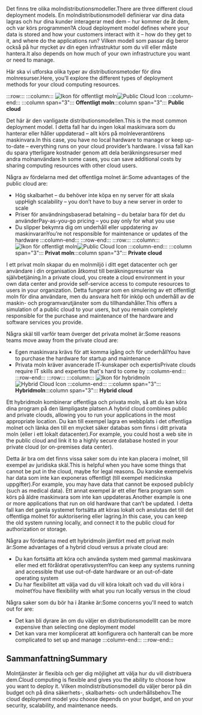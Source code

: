 <span data-ttu-id="4866d-101">Det finns tre olika molndistributionsmodeller.</span><span class="sxs-lookup"><span data-stu-id="4866d-101">There are three different cloud deployment models.</span></span> <span data-ttu-id="4866d-102">En molndistributionsmodell definierar var dina data lagras och hur dina kunder interagerar med dem – hur kommer de åt dem, och var körs programmen?</span><span class="sxs-lookup"><span data-stu-id="4866d-102">A cloud deployment model defines where your data is stored and how your customers interact with it – how do they get to it, and where do the applications run?</span></span> <span data-ttu-id="4866d-103">Vilken modell som passar dig beror också på hur mycket av din egen infrastruktur som du vill eller måste hantera.</span><span class="sxs-lookup"><span data-stu-id="4866d-103">It also depends on how much of your own infrastructure you want or need to manage.</span></span>

<span data-ttu-id="4866d-104">Här ska vi utforska olika typer av distributionsmetoder för dina molnresurser.</span><span class="sxs-lookup"><span data-stu-id="4866d-104">Here, you'll explore the different types of deployment methods for your cloud computing resources.</span></span>

:::row:::
    :::column:::
        <span data-ttu-id="4866d-105">![Ikon för offentligt moln](../media/4-public-cloud.png)</span><span class="sxs-lookup"><span data-stu-id="4866d-105">![Public Cloud Icon](../media/4-public-cloud.png)</span></span>
    :::column-end:::
    <span data-ttu-id="4866d-106">:::column span="3"::: **Offentligt moln**</span><span class="sxs-lookup"><span data-stu-id="4866d-106">:::column span="3"::: **Public cloud**</span></span>

<span data-ttu-id="4866d-107">Det här är den vanligaste distributionsmodellen.</span><span class="sxs-lookup"><span data-stu-id="4866d-107">This is the most common deployment model.</span></span> <span data-ttu-id="4866d-108">I detta fall har du ingen lokal maskinvara som du hanterar eller håller uppdaterad – allt körs på molnleverantörens maskinvara.</span><span class="sxs-lookup"><span data-stu-id="4866d-108">In this case, you have no local hardware to manage or keep up-to-date – everything runs on your cloud provider’s hardware.</span></span> <span data-ttu-id="4866d-109">I vissa fall kan du spara ytterligare kostnader genom att dela beräkningsresurser med andra molnanvändare.</span><span class="sxs-lookup"><span data-stu-id="4866d-109">In some cases, you can save additional costs by sharing computing resources with other cloud users.</span></span>

<span data-ttu-id="4866d-110">Några av fördelarna med det offentliga molnet är:</span><span class="sxs-lookup"><span data-stu-id="4866d-110">Some advantages of the public cloud are:</span></span>

- <span data-ttu-id="4866d-111">Hög skalbarhet – du behöver inte köpa en ny server för att skala upp</span><span class="sxs-lookup"><span data-stu-id="4866d-111">High scalability – you don’t have to buy a new server in order to scale</span></span>
- <span data-ttu-id="4866d-112">Priser för användningsbaserad betalning – du betalar bara för det du använder</span><span class="sxs-lookup"><span data-stu-id="4866d-112">Pay-as-you-go pricing – you pay only for what you use</span></span>
- <span data-ttu-id="4866d-113">Du slipper bekymra dig om underhåll eller uppdatering av maskinvaran</span><span class="sxs-lookup"><span data-stu-id="4866d-113">You’re not responsible for maintenance or updates of the hardware</span></span> :::column-end:::
  :::row-end:::
:::row:::
   :::column:::
        <span data-ttu-id="4866d-114">![Ikon för offentligt moln](../media/4-private-cloud.png)</span><span class="sxs-lookup"><span data-stu-id="4866d-114">![Public Cloud Icon](../media/4-private-cloud.png)</span></span>
    :::column-end:::
    <span data-ttu-id="4866d-115">:::column span="3"::: **Privat moln**</span><span class="sxs-lookup"><span data-stu-id="4866d-115">:::column span="3"::: **Private cloud**</span></span>

<span data-ttu-id="4866d-116">I ett privat moln skapar du en molnmiljö i ditt eget datacenter och ger användare i din organisation åtkomst till beräkningsresurser via självbetjäning.</span><span class="sxs-lookup"><span data-stu-id="4866d-116">In a private cloud, you create a cloud environment in your own data center and provide self-service access to compute resources to users in your organization.</span></span> <span data-ttu-id="4866d-117">Detta fungerar som en simulering av ett offentligt moln för dina användare, men du ansvara helt för inköp och underhåll av de maskin- och programvarutjänster som du tillhandahåller.</span><span class="sxs-lookup"><span data-stu-id="4866d-117">This offers a simulation of a public cloud to your users, but you remain completely responsible for the purchase and maintenance of the hardware and software services you provide.</span></span>

<span data-ttu-id="4866d-118">Några skäl till varför team överger det privata molnet är:</span><span class="sxs-lookup"><span data-stu-id="4866d-118">Some reasons teams move away from the private cloud are:</span></span>

- <span data-ttu-id="4866d-119">Egen maskinvara krävs för att komma igång och för underhåll</span><span class="sxs-lookup"><span data-stu-id="4866d-119">You have to purchase the hardware for startup and maintenance</span></span>
- <span data-ttu-id="4866d-120">Privata moln kräver avancerade IT-kunskaper och expertis</span><span class="sxs-lookup"><span data-stu-id="4866d-120">Private clouds require IT skills and expertise that's hard to come by</span></span>
:::column-end:::
:::row-end:::
 :::row:::
    :::column:::
        <span data-ttu-id="4866d-121">![Ikon för hybridmoln](../media/4-hybrid-cloud.png)</span><span class="sxs-lookup"><span data-stu-id="4866d-121">![Hybrid Cloud Icon](../media/4-hybrid-cloud.png)</span></span>
    :::column-end:::
    <span data-ttu-id="4866d-122">:::column span="3"::: **Hybridmoln**</span><span class="sxs-lookup"><span data-stu-id="4866d-122">:::column span="3"::: **Hybrid cloud**</span></span>

<span data-ttu-id="4866d-123">Ett hybridmoln kombinerar offentliga och privata moln, så att du kan köra dina program på den lämpligaste platsen.</span><span class="sxs-lookup"><span data-stu-id="4866d-123">A hybrid cloud combines public and private clouds, allowing you to run your applications in the most appropriate location.</span></span> <span data-ttu-id="4866d-124">Du kan till exempel lagra en webbplats i det offentliga molnet och länka den till en mycket säker databas som finns i ditt privata moln (eller i ett lokalt datacenter).</span><span class="sxs-lookup"><span data-stu-id="4866d-124">For example, you could host a web site in the public cloud and link it to a highly secure database hosted in your private cloud (or on-premises data center).</span></span>

<span data-ttu-id="4866d-125">Detta är bra om det finns vissa saker som du inte kan placera i molnet, till exempel av juridiska skäl.</span><span class="sxs-lookup"><span data-stu-id="4866d-125">This is helpful when you have some things that cannot be put in the cloud, maybe for legal reasons.</span></span> <span data-ttu-id="4866d-126">Du kanske exempelvis har data som inte kan exponeras offentligt (till exempel medicinska uppgifter).</span><span class="sxs-lookup"><span data-stu-id="4866d-126">For example, you may have data that cannot be exposed publicly (such as medical data).</span></span> <span data-ttu-id="4866d-127">Ett annat exempel är ett eller flera program som körs på äldre maskinvara som inte kan uppdateras.</span><span class="sxs-lookup"><span data-stu-id="4866d-127">Another example is one or more applications that run on old hardware that can’t be updated.</span></span> <span data-ttu-id="4866d-128">I detta fall kan det gamla systemet fortsätta att köras lokalt och anslutas det till det offentliga molnet för auktorisering eller lagring.</span><span class="sxs-lookup"><span data-stu-id="4866d-128">In this case, you can keep the old system running locally, and connect it to the public cloud for authorization or storage.</span></span>

<span data-ttu-id="4866d-129">Några av fördelarna med ett hybridmoln jämfört med ett privat moln är:</span><span class="sxs-lookup"><span data-stu-id="4866d-129">Some advantages of a hybrid cloud versus a private cloud are:</span></span>

- <span data-ttu-id="4866d-130">Du kan fortsätta att köra och använda system med gammal maskinvara eller med ett föråldrat operativsystem</span><span class="sxs-lookup"><span data-stu-id="4866d-130">You can keep any systems running and accessible that use out-of-date hardware or an out-of-date operating system</span></span>
- <span data-ttu-id="4866d-131">Du har flexibilitet att välja vad du vill köra lokalt och vad du vill köra i molnet</span><span class="sxs-lookup"><span data-stu-id="4866d-131">You have flexibility with what you run locally versus in the cloud</span></span>

<span data-ttu-id="4866d-132">Några saker som du bör ha i åtanke är:</span><span class="sxs-lookup"><span data-stu-id="4866d-132">Some concerns you'll need to watch out for are:</span></span>

- <span data-ttu-id="4866d-133">Det kan bli dyrare än om du väljer en distributionsmodell</span><span class="sxs-lookup"><span data-stu-id="4866d-133">It can be more expensive than selecting one deployment model</span></span>
- <span data-ttu-id="4866d-134">Det kan vara mer komplicerat att konfigurera och hantera</span><span class="sxs-lookup"><span data-stu-id="4866d-134">It can be more complicated to set up and manage</span></span> :::column-end:::
  :::row-end:::

## <a name="summary"></a><span data-ttu-id="4866d-135">Sammanfattning</span><span class="sxs-lookup"><span data-stu-id="4866d-135">Summary</span></span>

<span data-ttu-id="4866d-136">Molntjänster är flexibla och ger dig möjlighet att välja hur du vill distribuera dem.</span><span class="sxs-lookup"><span data-stu-id="4866d-136">Cloud computing is flexible and gives you the ability to choose how you want to deploy it.</span></span> <span data-ttu-id="4866d-137">Vilken molndistributionsmodell du väljer beror på din budget och på dina säkerhets-, skalbarhets- och underhållsbehov.</span><span class="sxs-lookup"><span data-stu-id="4866d-137">The cloud deployment model you choose depends on your budget, and on your security, scalability, and maintenance needs.</span></span>